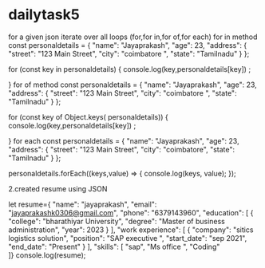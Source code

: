 # dailytask5
for a given json iterate over all loops (for,for in,for of,for each)
for in method
const personaldetails = {
  "name": "Jayaprakash",
  "age": 23,
  "address": {
    "street": "123 Main Street",
    "city": "coimbatore ",
    "state": "Tamilnadu"
  }
};

for (const key in personaldetails) {
  console.log(key,personaldetails[key]) ;

}
for of method
const personaldetails = {
  "name": "Jayaprakash",
  "age": 23,
  "address": {
    "street": "123 Main Street",
    "city": "coimbatore ",
    "state": "Tamilnadu"
  }
};

for (const key of Object.keys( personaldetails)) {
  console.log(key,personaldetails[key]) ;

}
for each
const personaldetails = {
  "name": "Jayaprakash",
  "age": 23,
  "address": {
    "street": "123 Main Street",
    "city": "coimbatore",
    "state": "Tamilnadu"
  }
};

personaldetails.forEach((keys,value) => {
  console.log(keys, value);
});

2.created resume using JSON

let resume={
  "name": "jayaprakash",
  "email": "jayaprakashk0306@gmail.com",
  "phone": "6379143960",
  "education": [
    {
      "college": "bharathiyar  University",
      "degree": "Master of business administration",
      "year": 2023
    }
  ],
  "work experience": [
    {
      "company": "sitics logistics solution",
      "position": "SAP executive ",
      "start_date": "sep 2021",
      "end_date": "Present"
    }
  ],
  "skills": [
    "sap",
    "Ms office ",
    "Coding"   
  ]}
  console.log(resume);


